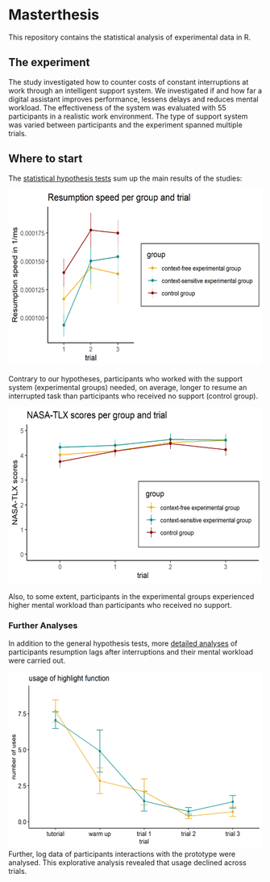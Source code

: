# Masterthesis
This repository contains the statistical analysis of experimental data in R.

## The experiment
The study investigated how to counter costs of constant interruptions at work through an intelligent support system. 
We investigated if and how far a digital assistant improves performance, lessens delays and reduces mental workload. 
The effectiveness of the system was evaluated with 55 participants in a realistic work environment. The type of
support system was varied between participants and the experiment spanned multiple trials. 

## Where to start
The [statistical hypothesis tests](test_hypotheses/all_groups/hypothesis_analysis.nb.html) sum up the main results of the studies:  

<img src="https://github.com/janinaschuhmacher/Masterthesis/blob/master/test_hypotheses/all_groups/plots_hypothesis_tests/res_speed_per_groups.png" alt="resumption speed for each group" width="600" height="350">


Contrary to our hypotheses, participants who worked with the support system (experimental groups) needed, on average, longer to resume an interrupted task than participants who received no support (control group). 

<img src="https://github.com/janinaschuhmacher/Masterthesis/blob/master/test_hypotheses/all_groups/plots_hypothesis_tests/nasa-tlx_interaction_plot.png" alt="NASA-TLX scores for each group" width="600" height="350">


Also, to some extent, participants in the experimental groups experienced higher mental workload than participants who received no support.



### Further Analyses

In addition to the general hypothesis tests, more [detailed analyses](test_hypotheses) of participants resumption lags after interruptions and their mental workload were carried out. 

<img src="https://github.com/janinaschuhmacher/Masterthesis/blob/master/explorative_analysis/participants_interactions_with_the_prototype/plots_participants_interaction_with_prototype/highlight.png" alt="usage of the prototype's highlight function" width="600" height="350">
Further, log data of participants interactions with the prototype were analysed. This explorative analysis revealed that usage declined across trials. 
